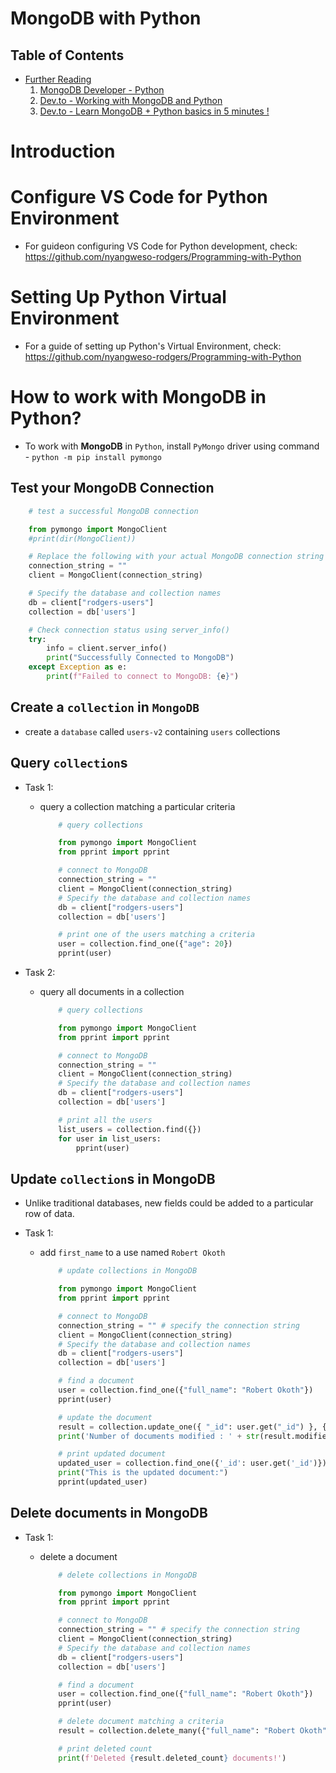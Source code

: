 # MongoDB with Python

## Table of Contents

- [Further Reading]()
  1. [MongoDB Developer - Python](https://www.mongodb.com/developer/languages/python/)
  2. [Dev.to - Working with MongoDB and Python](https://dev.to/dev0928/working-with-mongodb-and-python-1e2i)
  3. [Dev.to - Learn MongoDB + Python basics in 5 minutes !](https://dev.to/siddheshshankar/learn-mongodb-python-basics-in-10-minutes-8ld)

# Introduction

# Configure VS Code for Python Environment

- For guideon configuring VS Code for Python development, check: https://github.com/nyangweso-rodgers/Programming-with-Python

# Setting Up Python Virtual Environment

- For a guide of setting up Python's Virtual Environment, check: https://github.com/nyangweso-rodgers/Programming-with-Python

# How to work with MongoDB in Python?

- To work with **MongoDB** in `Python`, install `PyMongo` driver using command - `python -m pip install pymongo`

## Test your MongoDB Connection

```py
    # test a successful MongoDB connection

    from pymongo import MongoClient
    #print(dir(MongoClient))

    # Replace the following with your actual MongoDB connection string
    connection_string = ""
    client = MongoClient(connection_string)

    # Specify the database and collection names
    db = client["rodgers-users"]
    collection = db['users']

    # Check connection status using server_info()
    try:
        info = client.server_info()
        print("Successfully Connected to MongoDB")
    except Exception as e:
        print(f"Failed to connect to MongoDB: {e}")
```

## Create a `collection` in `MongoDB`

- create a `database` called `users-v2` containing `users` collections

## Query `collection`s

- Task 1:

  - query a collection matching a particular criteria

    ```py
        # query collections

        from pymongo import MongoClient
        from pprint import pprint

        # connect to MongoDB
        connection_string = ""
        client = MongoClient(connection_string)
        # Specify the database and collection names
        db = client["rodgers-users"]
        collection = db['users']

        # print one of the users matching a criteria
        user = collection.find_one({"age": 20})
        pprint(user)
    ```

- Task 2:

  - query all documents in a collection

    ```py
        # query collections

        from pymongo import MongoClient
        from pprint import pprint

        # connect to MongoDB
        connection_string = ""
        client = MongoClient(connection_string)
        # Specify the database and collection names
        db = client["rodgers-users"]
        collection = db['users']

        # print all the users
        list_users = collection.find({})
        for user in list_users:
            pprint(user)
    ```

## Update `collection`s in MongoDB

- Unlike traditional databases, new fields could be added to a particular row of data.
- Task 1:

  - add `first_name` to a use named `Robert Okoth`

    ```py
        # update collections in MongoDB

        from pymongo import MongoClient
        from pprint import pprint

        # connect to MongoDB
        connection_string = "" # specify the connection string
        client = MongoClient(connection_string)
        # Specify the database and collection names
        db = client["rodgers-users"]
        collection = db['users']

        # find a document
        user = collection.find_one({"full_name": "Robert Okoth"})
        pprint(user)

        # update the document
        result = collection.update_one({ "_id": user.get("_id") }, { "$set": {"first_name": "Robert" }})
        print('Number of documents modified : ' + str(result.modified_count))

        # print updated document
        updated_user = collection.find_one({'_id': user.get('_id')})
        print("This is the updated document:")
        pprint(updated_user)
    ```

## Delete documents in MongoDB

- Task 1:

  - delete a document

    ```py
        # delete collections in MongoDB

        from pymongo import MongoClient
        from pprint import pprint

        # connect to MongoDB
        connection_string = "" # specify the connection string
        client = MongoClient(connection_string)
        # Specify the database and collection names
        db = client["rodgers-users"]
        collection = db['users']

        # find a document
        user = collection.find_one({"full_name": "Robert Okoth"})
        pprint(user)

        # delete document matching a criteria
        result = collection.delete_many({"full_name": "Robert Okoth"})

        # print deleted count
        print(f'Deleted {result.deleted_count} documents!')
    ```

